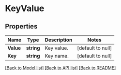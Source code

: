 # KeyValue

## Properties
Name | Type | Description | Notes
------------ | ------------- | ------------- | -------------
**Value** | **string** | Key value. | [default to null]
**Key** | **string** | Key name. | [default to null]

[[Back to Model list]](../README.md#documentation-for-models) [[Back to API list]](../README.md#documentation-for-api-endpoints) [[Back to README]](../README.md)

